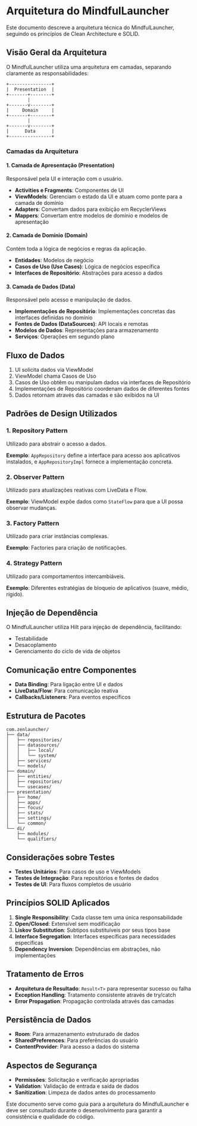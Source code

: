 # Arquitetura do MindfulLauncher

Este documento descreve a arquitetura técnica do MindfulLauncher, seguindo os princípios de Clean Architecture e SOLID.

## Visão Geral da Arquitetura

O MindfulLauncher utiliza uma arquitetura em camadas, separando claramente as responsabilidades:

```
+----------------+
|  Presentation  |
+-------+--------+
        |
+-------v--------+
|     Domain     |
+-------+--------+
        |
+-------v--------+
|      Data      |
+----------------+
```

### Camadas da Arquitetura

#### 1. Camada de Apresentação (Presentation)

Responsável pela UI e interação com o usuário.

- **Activities e Fragments**: Componentes de UI
- **ViewModels**: Gerenciam o estado da UI e atuam como ponte para a camada de domínio
- **Adapters**: Convertam dados para exibição em RecyclerViews
- **Mappers**: Convertam entre modelos de domínio e modelos de apresentação

#### 2. Camada de Domínio (Domain)

Contém toda a lógica de negócios e regras da aplicação.

- **Entidades**: Modelos de negócio
- **Casos de Uso (Use Cases)**: Lógica de negócios específica
- **Interfaces de Repositório**: Abstrações para acesso a dados

#### 3. Camada de Dados (Data)

Responsável pelo acesso e manipulação de dados.

- **Implementações de Repositório**: Implementações concretas das interfaces definidas no domínio
- **Fontes de Dados (DataSources)**: API locais e remotas
- **Modelos de Dados**: Representações para armazenamento
- **Serviços**: Operações em segundo plano

## Fluxo de Dados

1. UI solicita dados via ViewModel
2. ViewModel chama Casos de Uso
3. Casos de Uso obtêm ou manipulam dados via interfaces de Repositório
4. Implementações de Repositório coordenam dados de diferentes fontes
5. Dados retornam através das camadas e são exibidos na UI

## Padrões de Design Utilizados

### 1. Repository Pattern

Utilizado para abstrair o acesso a dados.

**Exemplo**: `AppRepository` define a interface para acesso aos aplicativos instalados, e `AppRepositoryImpl` fornece a implementação concreta.

### 2. Observer Pattern

Utilizado para atualizações reativas com LiveData e Flow.

**Exemplo**: ViewModel expõe dados como `StateFlow` para que a UI possa observar mudanças.

### 3. Factory Pattern

Utilizado para criar instâncias complexas.

**Exemplo**: Factories para criação de notificações.

### 4. Strategy Pattern

Utilizado para comportamentos intercambiáveis.

**Exemplo**: Diferentes estratégias de bloqueio de aplicativos (suave, médio, rígido).

## Injeção de Dependência

O MindfulLauncher utiliza Hilt para injeção de dependência, facilitando:

- Testabilidade
- Desacoplamento
- Gerenciamento do ciclo de vida de objetos

## Comunicação entre Componentes

- **Data Binding**: Para ligação entre UI e dados
- **LiveData/Flow**: Para comunicação reativa
- **Callbacks/Listeners**: Para eventos específicos

## Estrutura de Pacotes

```
com.zenlauncher/
├── data/
│   ├── repositories/
│   ├── datasources/
│   │   ├── local/
│   │   └── system/
│   ├── services/
│   └── models/
├── domain/
│   ├── entities/
│   ├── repositories/
│   └── usecases/
├── presentation/
│   ├── home/
│   ├── apps/
│   ├── focus/
│   ├── stats/
│   ├── settings/
│   └── common/
└── di/
    ├── modules/
    └── qualifiers/
```

## Considerações sobre Testes

- **Testes Unitários**: Para casos de uso e ViewModels
- **Testes de Integração**: Para repositórios e fontes de dados
- **Testes de UI**: Para fluxos completos de usuário

## Princípios SOLID Aplicados

1. **Single Responsibility**: Cada classe tem uma única responsabilidade
2. **Open/Closed**: Extensível sem modificação
3. **Liskov Substitution**: Subtipos substituíveis por seus tipos base
4. **Interface Segregation**: Interfaces específicas para necessidades específicas
5. **Dependency Inversion**: Dependências em abstrações, não implementações

## Tratamento de Erros

- **Arquitetura de Resultado**: `Result<T>` para representar sucesso ou falha
- **Exception Handling**: Tratamento consistente através de try/catch
- **Error Propagation**: Propagação controlada através das camadas

## Persistência de Dados

- **Room**: Para armazenamento estruturado de dados
- **SharedPreferences**: Para preferências do usuário
- **ContentProvider**: Para acesso a dados do sistema

## Aspectos de Segurança

- **Permissões**: Solicitação e verificação apropriadas
- **Validation**: Validação de entrada e saída de dados
- **Sanitization**: Limpeza de dados antes do processamento

Este documento serve como guia para a arquitetura do MindfulLauncher e deve ser consultado durante o desenvolvimento para garantir a consistência e qualidade do código.
